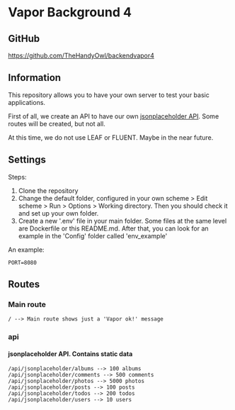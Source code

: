 # Vapor Background 4

## GitHub
https://github.com/TheHandyOwl/backendvapor4

## Information
This repository allows you to have your own server to test your basic applications.

First of all, we create an API to have our own [jsonplaceholder API](https://jsonplaceholder.typicode.com/). Some routes will be created, but not all.

At this time, we do not use LEAF or FLUENT. Maybe in the near future.

## Settings
Steps:
1. Clone the repository
2. Change the default folder, configured in your own scheme > Edit scheme > Run > Options > Working directory. Then you should check it and set up your own folder.
3. Create a new '.env' file in your main folder. Some files at the same level are Dockerfile or this README.md. After that, you can look for an example in the 'Config' folder called 'env_example'

An example:
```
PORT=8080
```

## Routes

### Main route
```
/ --> Main route shows just a 'Vapor ok!' message
```

### api

#### jsonplaceholder API. Contains static data
```
/api/jsonplaceholder/albums --> 100 albums
/api/jsonplaceholder/comments --> 500 comments
/api/jsonplaceholder/photos --> 5000 photos
/api/jsonplaceholder/posts --> 100 posts
/api/jsonplaceholder/todos --> 200 todos
/api/jsonplaceholder/users --> 10 users
```